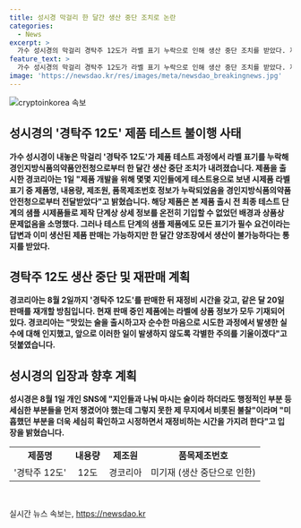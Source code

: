 ```yaml
---
title: 성시경 막걸리 한 달간 생산 중단 조치로 논란
categories:
  - News
excerpt: >
  가수 성시경의 막걸리 경탁주 12도가 라벨 표기 누락으로 인해 생산 중단 조치를 받았다. 제품 출시기관인 경코리아는 테스트용 시제품에서의 오류를 인정했고, 한 달간의 생산 중단 후 재정비 후 다시 출시할 예정이라 밝혔다. 성시경은 개인 SNS를 통해 사과하며, 미흡한 부분을 보완할 것을 약속했으며, 경코리아는 라벨 정보를 세심히 확인할 것을 강조했다. 경탁주는 애주가로 알려진 성시경의 제품으로, 현재는 라벨 정보가 완벽히 기재된 제품을 판매 중이다.
feature_text: >
  가수 성시경의 막걸리 경탁주 12도가 라벨 표기 누락으로 인해 생산 중단 조치를 받았다. 제품 출시기관인 경코리아는 테스트용 시제품에서의 오류를 인정했고, 한 달간의 생산 중단 후 재정비 후 다시 출시할 예정이라 밝혔다. 성시경은 개인 SNS를 통해 사과하며, 미흡한 부분을 보완할 것을 약속했으며, 경코리아는 라벨 정보를 세심히 확인할 것을 강조했다. 경탁주는 애주가로 알려진 성시경의 제품으로, 현재는 라벨 정보가 완벽히 기재된 제품을 판매 중이다.
image: 'https://newsdao.kr/res/images/meta/newsdao_breakingnews.jpg'
---
```


<p><img src="https://newsdao.kr/res/images/meta/newsdao_breakingnews.jpg" alt="cryptoinkorea 속보" /></p>

<h2 data-ke-size="size26">성시경의 '경탁주 12도' 제품 테스트 불이행 사태</h2>

<p data-ke-size="size16"><b>가수 성시경이 내놓은 막걸리 '경탁주 12도'가 제품 테스트 과정에서 라벨 표기를 누락해 경인지방식품의약품안전청으로부터 한 달간 생산 중단 조치가 내려졌습니다. 제품을 출시한 경코리아는 1일 "제품 개발을 위해 몇몇 지인들에게 테스트용으로 보낸 시제품 라벨 표기 중 제품명, 내용량, 제조원, 품목제조번호 정보가 누락되었음을 경인지방식품의약품안전청으로부터 전달받았다"고 밝혔습니다. 해당 제품은 본 제품 출시 전 최종 테스트 단계의 샘플 시제품들로 제작 단계상 상세 정보를 온전히 기입할 수 없었던 배경과 상품상 문제없음을 소명했다. 그러나 테스트 단계의 샘플 제품에도 모든 표기가 필수 요건이라는 답변과 이미 생산된 제품 판매는 가능하지만 한 달간 양조장에서 생산이 불가능하다는 통지를 받았다.</b></p>

<h2 data-ke-size="size26">경탁주 12도 생산 중단 및 재판매 계획</h2>

<p data-ke-size="size16"><b>경코리아는 8월 2일까지 '경탁주 12도'를 판매한 뒤 재정비 시간을 갖고, 같은 달 20일 판매를 재개할 방침입니다. 현재 판매 중인 제품에는 라벨에 상품 정보가 모두 기재되어 있다. 경코리아는 "맛있는 술을 출시하고자 순수한 마음으로 시도한 과정에서 발생한 실수에 대해 인지했고, 앞으로 이러한 일이 발생하지 않도록 각별한 주의를 기울이겠다"고 덧붙였습니다.</b></p>

<h2 data-ke-size="size26">성시경의 입장과 향후 계획</h2>

<p data-ke-size="size16"><b>성시경은 8월 1일 개인 SNS에 "지인들과 나눠 마시는 술이라 하더라도 행정적인 부분 등 세심한 부분들을 먼저 챙겼어야 했는데 그렇지 못한 제 무지에서 비롯된 불찰"이라며 "미흡했던 부분을 더욱 세심히 확인하고 시정하면서 재정비하는 시간을 가지려 한다"고 입장을 밝혔습니다.</b></p>

<table>
    <tr>
        <td style="text-align: center; height: 17px;"><b>제품명</b></td>
        <td style="text-align: center; height: 17px;"><b>내용량</b></td>
        <td style="text-align: center; height: 17px;"><b>제조원</b></td>
        <td style="text-align: center; height: 17px;"><b>품목제조번호</b></td>
    </tr>
    <tr>
        <td style="text-align: center; height: 17px;">'경탁주 12도'</td>
        <td style="text-align: center; height: 17px;">12도</td>
        <td style="text-align: center; height: 17px;">경코리아</td>
        <td style="text-align: center; height: 17px;">미기재 (생산 중단으로 인한)</td>
    </tr>
</table>

<p data-ke-size="size16">&nbsp;</p>
실시간 뉴스 속보는, <a href="https://newsdao.kr" rel="dofollow">https://newsdao.kr</a>


